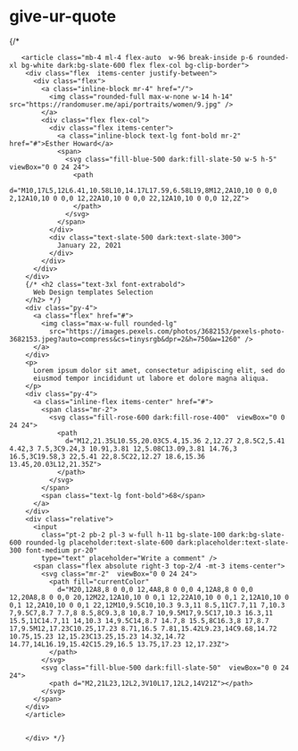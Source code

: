 # give-ur-quote
{/* <div className="flex flex-wrap gap-4">
        
       <article class="mb-4 ml-4 flex-auto  w-96 break-inside p-6 rounded-xl bg-white dark:bg-slate-600 flex flex-col bg-clip-border">
        <div class="flex  items-center justify-between">
          <div class="flex">
            <a class="inline-block mr-4" href="/">
              <img class="rounded-full max-w-none w-14 h-14" src="https://randomuser.me/api/portraits/women/9.jpg" />
            </a>
            <div class="flex flex-col">
              <div class="flex items-center">
                <a class="inline-block text-lg font-bold mr-2" href="#">Esther Howard</a>
                <span>
                  <svg class="fill-blue-500 dark:fill-slate-50 w-5 h-5" viewBox="0 0 24 24">
                    <path
                      d="M10,17L5,12L6.41,10.58L10,14.17L17.59,6.58L19,8M12,2A10,10 0 0,0 2,12A10,10 0 0,0 12,22A10,10 0 0,0 22,12A10,10 0 0,0 12,2Z">
                    </path>
                  </svg>
                </span>
              </div>
              <div class="text-slate-500 dark:text-slate-300">
                January 22, 2021
              </div>
            </div>
          </div>
        </div>
        {/* <h2 class="text-3xl font-extrabold">
          Web Design templates Selection
        </h2> */}
        <div class="py-4">
          <a class="flex" href="#">
            <img class="max-w-full rounded-lg"
              src="https://images.pexels.com/photos/3682153/pexels-photo-3682153.jpeg?auto=compress&cs=tinysrgb&dpr=2&h=750&w=1260" />
          </a>
        </div>
        <p>
          Lorem ipsum dolor sit amet, consectetur adipiscing elit, sed do
          eiusmod tempor incididunt ut labore et dolore magna aliqua.
        </p>
        <div class="py-4">
          <a class="inline-flex items-center" href="#">
            <span class="mr-2">
              <svg class="fill-rose-600 dark:fill-rose-400"  viewBox="0 0 24 24">
                <path
                  d="M12,21.35L10.55,20.03C5.4,15.36 2,12.27 2,8.5C2,5.41 4.42,3 7.5,3C9.24,3 10.91,3.81 12,5.08C13.09,3.81 14.76,3 16.5,3C19.58,3 22,5.41 22,8.5C22,12.27 18.6,15.36 13.45,20.03L12,21.35Z">
                </path>
              </svg>
            </span>
            <span class="text-lg font-bold">68</span>
          </a>
        </div>
        <div class="relative">
          <input
            class="pt-2 pb-2 pl-3 w-full h-11 bg-slate-100 dark:bg-slate-600 rounded-lg placeholder:text-slate-600 dark:placeholder:text-slate-300 font-medium pr-20"
            type="text" placeholder="Write a comment" />
          <span class="flex absolute right-3 top-2/4 -mt-3 items-center">
            <svg class="mr-2"  viewBox="0 0 24 24">
              <path fill="currentColor"
                d="M20,12A8,8 0 0,0 12,4A8,8 0 0,0 4,12A8,8 0 0,0 12,20A8,8 0 0,0 20,12M22,12A10,10 0 0,1 12,22A10,10 0 0,1 2,12A10,10 0 0,1 12,2A10,10 0 0,1 22,12M10,9.5C10,10.3 9.3,11 8.5,11C7.7,11 7,10.3 7,9.5C7,8.7 7.7,8 8.5,8C9.3,8 10,8.7 10,9.5M17,9.5C17,10.3 16.3,11 15.5,11C14.7,11 14,10.3 14,9.5C14,8.7 14.7,8 15.5,8C16.3,8 17,8.7 17,9.5M12,17.23C10.25,17.23 8.71,16.5 7.81,15.42L9.23,14C9.68,14.72 10.75,15.23 12,15.23C13.25,15.23 14.32,14.72 14.77,14L16.19,15.42C15.29,16.5 13.75,17.23 12,17.23Z">
              </path>
            </svg>
            <svg class="fill-blue-500 dark:fill-slate-50"  viewBox="0 0 24 24">
              <path d="M2,21L23,12L2,3V10L17,12L2,14V21Z"></path>
            </svg>
          </span>
        </div>
        </article>
     
      
        </div> */}